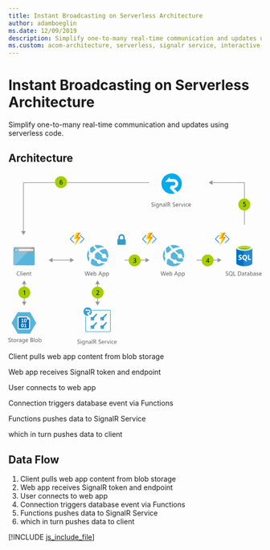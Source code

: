 ```yaml
---
title: Instant Broadcasting on Serverless Architecture
author: adamboeglin
ms.date: 12/09/2019
description: Simplify one-to-many real-time communication and updates using serverless code
ms.custom: acom-architecture, serverless, signalr service, interactive-diagram
---
```

# Instant Broadcasting on Serverless Architecture

Simplify one-to-many real-time communication and updates using serverless code.


## Architecture

<svg class="architecture-diagram" aria-labelledby="instant-broadcasting-on-serverless-architecture" height="403.234" viewbox="0 0 593.754 403.234" width="593.754" xmlns="http://www.w3.org/2000/svg" xmlns:xlink="http://www.w3.org/1999/xlink"><title id="instant-broadcasting-on-serverless-architecture">Instant Broadcasting on Serverless Architecture</title><desc>Simplify one-to-many real-time communication and updates using serverless code</desc><mask height="19.514" id="mask" maskunits="userSpaceOnUse" width="10.785" x="313.462" y="144.199"><g id="mask-2"><polygon fill="#fff" id="path-1" points="313.462 144.199 313.462 163.714 324.248 163.714 324.248 144.199 313.462 144.199"></polygon></g></mask><mask height="31.403" id="mask-2-2" maskunits="userSpaceOnUse" width="16.181" x="322.837" y="138.531"><g id="mask-4"><polygon fill="#fff" id="path-3" points="339.018 138.531 322.837 138.531 322.837 169.934 339.018 169.934 339.018 138.531"></polygon></g></mask><mask height="31.404" id="mask-3" maskunits="userSpaceOnUse" width="14.69" x="324.327" y="138.531"><g id="mask-6"><polygon fill="#fff" id="path-5" points="324.327 169.934 339.018 169.934 339.018 138.531 324.327 138.531 324.327 169.934"></polygon></g></mask><mask height="19.514" id="mask-4-2" maskunits="userSpaceOnUse" width="10.785" x="144.023" y="144.199"><g data-name="mask-2" id="mask-2-3"><polygon data-name="path-1" fill="#fff" id="path-1-2" points="144.024 144.199 144.024 163.714 154.809 163.714 154.809 144.199 144.024 144.199"></polygon></g></mask><mask height="31.403" id="mask-5" maskunits="userSpaceOnUse" width="16.181" x="153.398" y="138.531"><g data-name="mask-4" id="mask-4-3"><polygon data-name="path-3" fill="#fff" id="path-3-2" points="169.579 138.531 153.398 138.531 153.398 169.934 169.579 169.934 169.579 138.531"></polygon></g></mask><mask height="31.404" id="mask-6-2" maskunits="userSpaceOnUse" width="14.69" x="154.889" y="138.531"><g data-name="mask-6" id="mask-6-3"><polygon data-name="path-5" fill="#fff" id="path-5-2" points="154.889 169.934 169.579 169.934 169.579 138.531 154.889 138.531 154.889 169.934"></polygon></g></mask><mask height="19.514" id="mask-7" maskunits="userSpaceOnUse" width="10.785" x="484.462" y="144.199"><g data-name="mask-2" id="mask-2-4"><polygon data-name="path-1" fill="#fff" id="path-1-3" points="484.462 144.199 484.462 163.714 495.248 163.714 495.248 144.199 484.462 144.199"></polygon></g></mask><mask height="31.403" id="mask-8" maskunits="userSpaceOnUse" width="16.181" x="493.837" y="138.531"><g data-name="mask-4" id="mask-4-4"><polygon data-name="path-3" fill="#fff" id="path-3-3" points="510.018 138.531 493.837 138.531 493.837 169.934 510.018 169.934 510.018 138.531"></polygon></g></mask><mask height="31.404" id="mask-9" maskunits="userSpaceOnUse" width="14.69" x="495.327" y="138.531"><g data-name="mask-6" id="mask-6-4"><polygon data-name="path-5" fill="#fff" id="path-5-3" points="495.327 169.934 510.018 169.934 510.018 138.531 495.327 138.531 495.327 169.934"></polygon></g></mask><g><g><g><path d="M11.487,213.57a2.007,2.007,0,0,0,2.007,2.007H59.48a2.007,2.007,0,0,0,2.007-2.007V182.241h-50Z" fill="#59b4d9"></path><path d="M59.48,172.943H13.494a2.006,2.006,0,0,0-2.007,2.007v10.627h50V174.95a2.007,2.007,0,0,0-2.007-2.007" fill="#a0a1a2"></path><path d="M13.5,172.943a2.007,2.007,0,0,0-2.007,2.007v38.62a2.008,2.008,0,0,0,2.007,2.007h2.188l39.418-42.634Z" fill="#fff" opacity="0.2" style="isolation: isolate"></path><rect fill="#fff" height="3.942" width="33.671" x="24.344" y="177.722"></rect><path d="M22.8,179.626a4.878,4.878,0,1,1-4.878-4.879,4.879,4.879,0,0,1,4.878,4.879" fill="#59b4d9"></path><polygon fill="#fff" points="17.403 180.175 19.616 182.511 18.415 182.511 15.456 179.693 18.404 176.875 19.602 176.875 17.403 179.197 22.796 179.197 22.796 180.175 17.403 180.175"></polygon></g></g><g><g><path d="M161.637,399.543v-1.354a2.633,2.633,0,0,0,.558.369,4.487,4.487,0,0,0,.684.277,5.424,5.424,0,0,0,.722.174,4.018,4.018,0,0,0,.67.062,2.622,2.622,0,0,0,1.582-.393,1.473,1.473,0,0,0,.349-1.822,1.962,1.962,0,0,0-.481-.537,4.788,4.788,0,0,0-.729-.465q-.42-.222-.906-.468-.513-.26-.957-.526a4.143,4.143,0,0,1-.771-.588,2.452,2.452,0,0,1-.517-.728,2.475,2.475,0,0,1,.106-2.119,2.518,2.518,0,0,1,.771-.817,3.5,3.5,0,0,1,1.091-.479,4.977,4.977,0,0,1,1.247-.157,4.785,4.785,0,0,1,2.113.349v1.292a3.832,3.832,0,0,0-2.229-.6,3.669,3.669,0,0,0-.752.079,2.107,2.107,0,0,0-.67.256,1.481,1.481,0,0,0-.479.458,1.216,1.216,0,0,0-.186.684,1.4,1.4,0,0,0,.141.649,1.6,1.6,0,0,0,.414.5,4.088,4.088,0,0,0,.666.438q.393.212.906.465t1,.547a4.531,4.531,0,0,1,.826.636,2.811,2.811,0,0,1,.564.772,2.176,2.176,0,0,1,.209.971,2.469,2.469,0,0,1-.284,1.227,2.33,2.33,0,0,1-.766.817,3.344,3.344,0,0,1-1.11.455,6.1,6.1,0,0,1-1.326.14,5.437,5.437,0,0,1-.574-.038q-.343-.037-.7-.109a5.65,5.65,0,0,1-.674-.178A2.118,2.118,0,0,1,161.637,399.543Z" fill="#5b5b5b"></path><path d="M169.957,391.162a.712.712,0,0,1-.514-.205.694.694,0,0,1-.211-.52.716.716,0,0,1,.725-.731.722.722,0,0,1,.522.208.729.729,0,0,1,0,1.036A.717.717,0,0,1,169.957,391.162Zm.547,8.777h-1.121v-7H170.5Z" fill="#5b5b5b"></path><path d="M178.748,399.379q0,3.855-3.691,3.855a4.953,4.953,0,0,1-2.27-.492v-1.121a4.659,4.659,0,0,0,2.256.656q2.584,0,2.584-2.748v-.766H177.6a2.833,2.833,0,0,1-4.509.407,3.728,3.728,0,0,1-.8-2.505,4.356,4.356,0,0,1,.857-2.837,2.866,2.866,0,0,1,2.348-1.053,2.284,2.284,0,0,1,2.1,1.135h.027v-.971h1.121Zm-1.121-2.6v-1.032a2,2,0,0,0-.564-1.429,1.856,1.856,0,0,0-1.4-.595,1.946,1.946,0,0,0-1.627.755,3.368,3.368,0,0,0-.588,2.116,2.9,2.9,0,0,0,.563,1.87,1.821,1.821,0,0,0,1.493.7,1.952,1.952,0,0,0,1.535-.67A2.5,2.5,0,0,0,177.627,396.774Z" fill="#5b5b5b"></path><path d="M186.828,399.939h-1.121v-3.992q0-2.229-1.627-2.229a1.765,1.765,0,0,0-1.392.632,2.342,2.342,0,0,0-.55,1.6v3.992h-1.121v-7h1.121V394.1h.027a2.525,2.525,0,0,1,2.3-1.326,2.139,2.139,0,0,1,1.756.742,3.3,3.3,0,0,1,.609,2.143Z" fill="#5b5b5b"></path><path d="M193.951,399.939H192.83v-1.094H192.8a2.349,2.349,0,0,1-2.154,1.258,2.3,2.3,0,0,1-1.637-.554,1.917,1.917,0,0,1-.592-1.47q0-1.962,2.311-2.283l2.1-.294q0-1.784-1.443-1.784a3.448,3.448,0,0,0-2.283.861v-1.148a4.34,4.34,0,0,1,2.379-.656q2.468,0,2.469,2.611ZM192.83,396.4l-1.689.232a2.741,2.741,0,0,0-1.176.386,1.116,1.116,0,0,0-.4.981,1.068,1.068,0,0,0,.366.837,1.412,1.412,0,0,0,.974.325,1.8,1.8,0,0,0,1.378-.584,2.088,2.088,0,0,0,.544-1.48Z" fill="#5b5b5b"></path><path d="M197.184,399.939h-1.121V389.576h1.121Z" fill="#5b5b5b"></path><path d="M206.631,399.939h-1.367l-1.641-2.748a5.939,5.939,0,0,0-.437-.653,2.449,2.449,0,0,0-.434-.441,1.507,1.507,0,0,0-.479-.25,1.973,1.973,0,0,0-.578-.079h-.943v4.17H199.6v-9.8h2.926a4.177,4.177,0,0,1,1.187.161,2.651,2.651,0,0,1,.943.489,2.274,2.274,0,0,1,.626.817,2.708,2.708,0,0,1,.225,1.145,2.757,2.757,0,0,1-.153.94,2.468,2.468,0,0,1-.437.762,2.661,2.661,0,0,1-.684.571,3.483,3.483,0,0,1-.9.366v.027a2.08,2.08,0,0,1,.428.25,2.338,2.338,0,0,1,.346.332,4.442,4.442,0,0,1,.324.434c.107.162.227.35.359.564Zm-5.879-8.764v3.555h1.559a2.372,2.372,0,0,0,.8-.13,1.843,1.843,0,0,0,.633-.373,1.676,1.676,0,0,0,.416-.595,1.986,1.986,0,0,0,.15-.79,1.539,1.539,0,0,0-.509-1.227,2.19,2.19,0,0,0-1.474-.441Z" fill="#5b5b5b"></path><path d="M211.355,399.543v-1.354a2.6,2.6,0,0,0,.557.369,4.528,4.528,0,0,0,.684.277,5.447,5.447,0,0,0,.721.174,4.027,4.027,0,0,0,.67.062,2.623,2.623,0,0,0,1.583-.393,1.476,1.476,0,0,0,.349-1.822,1.966,1.966,0,0,0-.482-.537,4.776,4.776,0,0,0-.728-.465q-.42-.222-.905-.468-.513-.26-.957-.526a4.127,4.127,0,0,1-.773-.588,2.449,2.449,0,0,1-.516-.728,2.489,2.489,0,0,1,.105-2.119,2.524,2.524,0,0,1,.773-.817,3.489,3.489,0,0,1,1.09-.479,4.991,4.991,0,0,1,1.248-.157,4.775,4.775,0,0,1,2.111.349v1.292a3.828,3.828,0,0,0-2.229-.6,3.684,3.684,0,0,0-.752.079,2.125,2.125,0,0,0-.67.256,1.491,1.491,0,0,0-.479.458,1.215,1.215,0,0,0-.184.684,1.4,1.4,0,0,0,.14.649,1.592,1.592,0,0,0,.413.5,4.1,4.1,0,0,0,.667.438q.393.212.905.465t1,.547a4.581,4.581,0,0,1,.828.636,2.848,2.848,0,0,1,.563.772,2.176,2.176,0,0,1,.208.971,2.459,2.459,0,0,1-.283,1.227,2.33,2.33,0,0,1-.766.817,3.341,3.341,0,0,1-1.111.455,6.091,6.091,0,0,1-1.326.14,5.469,5.469,0,0,1-.574-.038q-.341-.037-.7-.109a5.683,5.683,0,0,1-.673-.178A2.091,2.091,0,0,1,211.355,399.543Z" fill="#5b5b5b"></path><path d="M224.727,396.72h-4.943a2.623,2.623,0,0,0,.629,1.8,2.17,2.17,0,0,0,1.654.636,3.437,3.437,0,0,0,2.174-.779v1.053a4.059,4.059,0,0,1-2.439.67,2.961,2.961,0,0,1-2.332-.954,3.907,3.907,0,0,1-.848-2.683,3.825,3.825,0,0,1,.927-2.663,2.968,2.968,0,0,1,2.3-1.029,2.635,2.635,0,0,1,2.127.889,3.707,3.707,0,0,1,.752,2.468Zm-1.148-.95a2.283,2.283,0,0,0-.469-1.511,1.6,1.6,0,0,0-1.281-.54,1.811,1.811,0,0,0-1.348.567,2.577,2.577,0,0,0-.684,1.483Z" fill="#5b5b5b"></path><path d="M230.072,394.074a1.372,1.372,0,0,0-.848-.226,1.431,1.431,0,0,0-1.2.677,3.129,3.129,0,0,0-.481,1.846v3.568h-1.121v-7h1.121v1.442h.027a2.441,2.441,0,0,1,.73-1.152,1.668,1.668,0,0,1,1.1-.414,1.83,1.83,0,0,1,.67.1Z" fill="#5b5b5b"></path><path d="M237.352,392.939l-2.789,7h-1.1l-2.652-7h1.23l1.777,5.086a4.6,4.6,0,0,1,.246.978h.027a4.56,4.56,0,0,1,.219-.95l1.859-5.113Z" fill="#5b5b5b"></path><path d="M239.129,391.162a.708.708,0,0,1-.512-.205.692.692,0,0,1-.213-.52.72.72,0,0,1,.725-.731.724.724,0,0,1,.523.208.731.731,0,0,1,0,1.036A.72.72,0,0,1,239.129,391.162Zm.547,8.777h-1.121v-7h1.121Z" fill="#5b5b5b"></path><path d="M246.717,399.618a3.64,3.64,0,0,1-1.914.485,3.168,3.168,0,0,1-2.416-.974,3.529,3.529,0,0,1-.92-2.526,3.881,3.881,0,0,1,.992-2.779,3.464,3.464,0,0,1,2.645-1.049,3.678,3.678,0,0,1,1.627.342v1.148a2.849,2.849,0,0,0-1.668-.547,2.254,2.254,0,0,0-1.76.769,2.918,2.918,0,0,0-.687,2.02,2.779,2.779,0,0,0,.646,1.941,2.225,2.225,0,0,0,1.732.711,2.806,2.806,0,0,0,1.723-.608Z" fill="#5b5b5b"></path><path d="M254.039,396.72H249.1a2.623,2.623,0,0,0,.629,1.8,2.17,2.17,0,0,0,1.654.636,3.437,3.437,0,0,0,2.174-.779v1.053a4.059,4.059,0,0,1-2.439.67,2.961,2.961,0,0,1-2.332-.954,3.907,3.907,0,0,1-.848-2.683,3.825,3.825,0,0,1,.927-2.663,2.968,2.968,0,0,1,2.3-1.029,2.635,2.635,0,0,1,2.127.889,3.707,3.707,0,0,1,.752,2.468Zm-1.148-.95a2.283,2.283,0,0,0-.469-1.511,1.6,1.6,0,0,0-1.281-.54,1.811,1.811,0,0,0-1.348.567,2.577,2.577,0,0,0-.684,1.483Z" fill="#5b5b5b"></path></g><g><path d="M0,395.543v-1.354a2.6,2.6,0,0,0,.557.369,4.528,4.528,0,0,0,.684.277,5.447,5.447,0,0,0,.721.174,4.027,4.027,0,0,0,.67.062,2.623,2.623,0,0,0,1.583-.393,1.476,1.476,0,0,0,.349-1.822,1.966,1.966,0,0,0-.482-.537,4.776,4.776,0,0,0-.728-.465q-.42-.222-.905-.468-.513-.26-.957-.526a4.127,4.127,0,0,1-.773-.588,2.449,2.449,0,0,1-.516-.728,2.489,2.489,0,0,1,.105-2.119,2.524,2.524,0,0,1,.773-.817,3.489,3.489,0,0,1,1.09-.479,4.991,4.991,0,0,1,1.248-.157,4.775,4.775,0,0,1,2.111.349v1.292a3.828,3.828,0,0,0-2.229-.6,3.684,3.684,0,0,0-.752.079,2.125,2.125,0,0,0-.67.256,1.491,1.491,0,0,0-.479.458,1.215,1.215,0,0,0-.184.684,1.4,1.4,0,0,0,.14.649,1.592,1.592,0,0,0,.413.5,4.1,4.1,0,0,0,.667.438q.393.212.905.465t1,.547a4.581,4.581,0,0,1,.828.636,2.848,2.848,0,0,1,.563.772,2.176,2.176,0,0,1,.208.971,2.459,2.459,0,0,1-.283,1.227,2.33,2.33,0,0,1-.766.817,3.341,3.341,0,0,1-1.111.455,6.091,6.091,0,0,1-1.326.14,5.469,5.469,0,0,1-.574-.038q-.341-.037-.7-.109a5.683,5.683,0,0,1-.673-.178A2.091,2.091,0,0,1,0,395.543Z" fill="#5b5b5b"></path><path d="M10.541,395.871a2.163,2.163,0,0,1-1.047.219q-1.838,0-1.838-2.051V389.9h-1.2v-.957h1.2V387.23l1.121-.362v2.071h1.764v.957H8.777v3.944a1.639,1.639,0,0,0,.238,1,.955.955,0,0,0,.793.3,1.181,1.181,0,0,0,.732-.232Z" fill="#5b5b5b"></path><path d="M14.854,396.1a3.246,3.246,0,0,1-2.478-.981,3.631,3.631,0,0,1-.927-2.6,3.785,3.785,0,0,1,.965-2.755,3.464,3.464,0,0,1,2.6-.991,3.141,3.141,0,0,1,2.444.964,3.825,3.825,0,0,1,.878,2.673,3.762,3.762,0,0,1-.946,2.683A3.318,3.318,0,0,1,14.854,396.1Zm.082-6.385a2.134,2.134,0,0,0-1.709.735,3.02,3.02,0,0,0-.629,2.027,2.854,2.854,0,0,0,.637,1.962,2.159,2.159,0,0,0,1.7.718,2.051,2.051,0,0,0,1.672-.7,3.055,3.055,0,0,0,.584-2,3.108,3.108,0,0,0-.584-2.023A2.041,2.041,0,0,0,14.936,389.719Z" fill="#5b5b5b"></path><path d="M23.781,390.074a1.37,1.37,0,0,0-.848-.226,1.43,1.43,0,0,0-1.2.677,3.129,3.129,0,0,0-.482,1.846v3.568H20.131v-7h1.121v1.442h.027a2.451,2.451,0,0,1,.732-1.152,1.665,1.665,0,0,1,1.1-.414,1.823,1.823,0,0,1,.67.1Z" fill="#5b5b5b"></path><path d="M30.01,395.939H28.889v-1.094h-.027a2.349,2.349,0,0,1-2.154,1.258,2.3,2.3,0,0,1-1.637-.554,1.917,1.917,0,0,1-.592-1.47q0-1.962,2.311-2.283l2.1-.294q0-1.784-1.443-1.784a3.448,3.448,0,0,0-2.283.861v-1.148a4.34,4.34,0,0,1,2.379-.656q2.468,0,2.469,2.611ZM28.889,392.4l-1.689.232a2.741,2.741,0,0,0-1.176.386,1.116,1.116,0,0,0-.4.981,1.068,1.068,0,0,0,.366.837,1.412,1.412,0,0,0,.974.325,1.8,1.8,0,0,0,1.378-.584,2.088,2.088,0,0,0,.544-1.48Z" fill="#5b5b5b"></path><path d="M38.1,395.379q0,3.855-3.691,3.855a4.959,4.959,0,0,1-2.27-.492v-1.121a4.665,4.665,0,0,0,2.256.656q2.584,0,2.584-2.748v-.766h-.027a2.832,2.832,0,0,1-4.508.407,3.728,3.728,0,0,1-.8-2.505,4.356,4.356,0,0,1,.858-2.837,2.866,2.866,0,0,1,2.349-1.053,2.28,2.28,0,0,1,2.1,1.135h.027v-.971H38.1Zm-1.121-2.6v-1.032a2,2,0,0,0-.563-1.429,1.858,1.858,0,0,0-1.405-.595,1.948,1.948,0,0,0-1.627.755,3.374,3.374,0,0,0-.588,2.116,2.9,2.9,0,0,0,.564,1.87,1.822,1.822,0,0,0,1.494.7,1.95,1.95,0,0,0,1.534-.67A2.5,2.5,0,0,0,36.975,392.774Z" fill="#5b5b5b"></path><path d="M45.992,392.72H41.049a2.623,2.623,0,0,0,.629,1.8,2.17,2.17,0,0,0,1.654.636,3.437,3.437,0,0,0,2.174-.779v1.053a4.059,4.059,0,0,1-2.439.67,2.961,2.961,0,0,1-2.332-.954,3.907,3.907,0,0,1-.848-2.683,3.825,3.825,0,0,1,.927-2.663,2.968,2.968,0,0,1,2.3-1.029,2.635,2.635,0,0,1,2.127.889,3.707,3.707,0,0,1,.752,2.468Zm-1.148-.95a2.283,2.283,0,0,0-.469-1.511,1.6,1.6,0,0,0-1.281-.54,1.811,1.811,0,0,0-1.348.567,2.577,2.577,0,0,0-.684,1.483Z" fill="#5b5b5b"></path><path d="M51.672,395.939v-9.8h2.789a3.053,3.053,0,0,1,2.018.622,2.011,2.011,0,0,1,.744,1.62,2.384,2.384,0,0,1-.451,1.449,2.431,2.431,0,0,1-1.244.875v.027a2.5,2.5,0,0,1,1.586.749,2.3,2.3,0,0,1,.6,1.644,2.563,2.563,0,0,1-.9,2.037,3.361,3.361,0,0,1-2.277.779Zm1.148-8.764v3.165H54a2.235,2.235,0,0,0,1.484-.455,1.585,1.585,0,0,0,.539-1.282q0-1.429-1.879-1.429Zm0,4.2V394.9h1.559a2.338,2.338,0,0,0,1.569-.479,1.64,1.64,0,0,0,.558-1.312q0-1.737-2.365-1.736Z" fill="#5b5b5b"></path><path d="M60.668,395.939H59.547V385.576h1.121Z" fill="#5b5b5b"></path><path d="M65.863,396.1a3.246,3.246,0,0,1-2.478-.981,3.631,3.631,0,0,1-.927-2.6,3.785,3.785,0,0,1,.965-2.755,3.464,3.464,0,0,1,2.6-.991,3.141,3.141,0,0,1,2.444.964,3.825,3.825,0,0,1,.878,2.673A3.762,3.762,0,0,1,68.4,395.1,3.318,3.318,0,0,1,65.863,396.1Zm.082-6.385a2.134,2.134,0,0,0-1.709.735,3.02,3.02,0,0,0-.629,2.027,2.854,2.854,0,0,0,.637,1.962,2.159,2.159,0,0,0,1.7.718,2.051,2.051,0,0,0,1.672-.7,3.055,3.055,0,0,0,.584-2,3.108,3.108,0,0,0-.584-2.023A2.041,2.041,0,0,0,65.945,389.719Z" fill="#5b5b5b"></path><path d="M72.289,394.928h-.027v1.012H71.141V385.576h1.121v4.594h.027a2.652,2.652,0,0,1,2.42-1.395,2.566,2.566,0,0,1,2.109.94,3.883,3.883,0,0,1,.762,2.519,4.34,4.34,0,0,1-.854,2.813,2.847,2.847,0,0,1-2.338,1.056A2.3,2.3,0,0,1,72.289,394.928Zm-.027-2.823v.978a2.082,2.082,0,0,0,.564,1.473,2.012,2.012,0,0,0,3.028-.174,3.577,3.577,0,0,0,.577-2.167,2.825,2.825,0,0,0-.539-1.832,1.788,1.788,0,0,0-1.463-.663,1.985,1.985,0,0,0-1.572.68A2.5,2.5,0,0,0,72.262,392.1Z" fill="#5b5b5b"></path></g><g><path d="M26.725,239.529a5.749,5.749,0,0,1-2.707.574,4.364,4.364,0,0,1-3.35-1.347,4.968,4.968,0,0,1-1.258-3.534,5.208,5.208,0,0,1,1.414-3.8,4.8,4.8,0,0,1,3.59-1.449,5.753,5.753,0,0,1,2.311.4V231.6a4.685,4.685,0,0,0-2.324-.588,3.567,3.567,0,0,0-2.738,1.128,4.25,4.25,0,0,0-1.049,3.015,4.041,4.041,0,0,0,.98,2.854,3.339,3.339,0,0,0,2.574,1.063,4.83,4.83,0,0,0,2.557-.656Z" fill="#5b5b5b"></path><path d="M29.691,239.939H28.57V229.576h1.121Z" fill="#5b5b5b"></path><path d="M32.535,231.162a.712.712,0,0,1-.514-.205.694.694,0,0,1-.211-.52.716.716,0,0,1,.725-.731.722.722,0,0,1,.522.208.729.729,0,0,1,0,1.036A.717.717,0,0,1,32.535,231.162Zm.547,8.777H31.961v-7h1.121Z" fill="#5b5b5b"></path><path d="M40.977,236.72H36.035a2.614,2.614,0,0,0,.629,1.8,2.167,2.167,0,0,0,1.654.636,3.441,3.441,0,0,0,2.174-.779v1.053a4.065,4.065,0,0,1-2.441.67,2.957,2.957,0,0,1-2.33-.954,3.9,3.9,0,0,1-.848-2.683A3.829,3.829,0,0,1,35.8,233.8a2.97,2.97,0,0,1,2.3-1.029,2.63,2.63,0,0,1,2.125.889,3.7,3.7,0,0,1,.752,2.468Zm-1.148-.95a2.277,2.277,0,0,0-.468-1.511,1.6,1.6,0,0,0-1.282-.54,1.809,1.809,0,0,0-1.346.567,2.571,2.571,0,0,0-.684,1.483Z" fill="#5b5b5b"></path><path d="M48.482,239.939H47.361v-3.992q0-2.229-1.627-2.229a1.765,1.765,0,0,0-1.391.632,2.342,2.342,0,0,0-.551,1.6v3.992H42.672v-7h1.121V234.1h.027a2.528,2.528,0,0,1,2.3-1.326,2.144,2.144,0,0,1,1.758.742,3.306,3.306,0,0,1,.607,2.143Z" fill="#5b5b5b"></path><path d="M53.842,239.871a2.155,2.155,0,0,1-1.045.219q-1.84,0-1.84-2.051V233.9h-1.2v-.957h1.2V231.23l1.121-.362v2.071h1.764v.957H52.078v3.944a1.631,1.631,0,0,0,.24,1,.954.954,0,0,0,.793.3,1.177,1.177,0,0,0,.73-.232Z" fill="#5b5b5b"></path></g><g><path d="M191.582,230.137l-2.769,9.8h-1.347l-2.017-7.164a4.429,4.429,0,0,1-.157-1h-.027a5.084,5.084,0,0,1-.178.984l-2.03,7.178h-1.333l-2.871-9.8h1.265l2.085,7.52a5.03,5.03,0,0,1,.164.984h.034a5.709,5.709,0,0,1,.212-.984l2.167-7.52h1.1l2.078,7.574a5.677,5.677,0,0,1,.164.916h.027a5.465,5.465,0,0,1,.185-.943l2-7.547Z" fill="#5b5b5b"></path><path d="M198.179,236.72h-4.942a2.614,2.614,0,0,0,.629,1.8,2.167,2.167,0,0,0,1.654.636,3.441,3.441,0,0,0,2.174-.779v1.053a4.062,4.062,0,0,1-2.44.67,2.957,2.957,0,0,1-2.331-.954,3.9,3.9,0,0,1-.848-2.683A3.829,3.829,0,0,1,193,233.8a2.971,2.971,0,0,1,2.3-1.029,2.632,2.632,0,0,1,2.126.889,3.707,3.707,0,0,1,.752,2.468Zm-1.148-.95a2.288,2.288,0,0,0-.468-1.511,1.6,1.6,0,0,0-1.282-.54,1.811,1.811,0,0,0-1.347.567,2.571,2.571,0,0,0-.684,1.483Z" fill="#5b5b5b"></path><path d="M201.022,238.928H201v1.012h-1.121V229.576H201v4.594h.027a2.652,2.652,0,0,1,2.42-1.395,2.565,2.565,0,0,1,2.108.94,3.877,3.877,0,0,1,.763,2.519,4.34,4.34,0,0,1-.854,2.813,2.847,2.847,0,0,1-2.338,1.056A2.3,2.3,0,0,1,201.022,238.928ZM201,236.1v.978a2.085,2.085,0,0,0,.563,1.473,2.013,2.013,0,0,0,3.029-.174,3.577,3.577,0,0,0,.577-2.167,2.826,2.826,0,0,0-.54-1.832,1.788,1.788,0,0,0-1.463-.663,1.985,1.985,0,0,0-1.572.68A2.5,2.5,0,0,0,201,236.1Z" fill="#5b5b5b"></path><path d="M219.678,239.939h-1.271l-1.039-2.748h-4.156l-.978,2.748h-1.278l3.76-9.8H215.9Zm-2.687-3.78-1.538-4.177a3.9,3.9,0,0,1-.15-.656h-.027a3.669,3.669,0,0,1-.157.656l-1.524,4.177Z" fill="#5b5b5b"></path><path d="M222.118,238.928h-.027v4.231H220.97v-10.22h1.121v1.23h.027a2.652,2.652,0,0,1,2.42-1.395,2.564,2.564,0,0,1,2.112.94,3.893,3.893,0,0,1,.759,2.519,4.34,4.34,0,0,1-.854,2.813,2.847,2.847,0,0,1-2.338,1.056A2.342,2.342,0,0,1,222.118,238.928Zm-.027-2.823v.978a2.085,2.085,0,0,0,.563,1.473,2.013,2.013,0,0,0,3.029-.174,3.577,3.577,0,0,0,.577-2.167,2.826,2.826,0,0,0-.54-1.832,1.788,1.788,0,0,0-1.463-.663,1.985,1.985,0,0,0-1.572.68A2.5,2.5,0,0,0,222.091,236.1Z" fill="#5b5b5b"></path><path d="M230.349,238.928h-.027v4.231H229.2v-10.22h1.121v1.23h.027a2.652,2.652,0,0,1,2.42-1.395,2.564,2.564,0,0,1,2.112.94,3.893,3.893,0,0,1,.759,2.519,4.34,4.34,0,0,1-.854,2.813,2.847,2.847,0,0,1-2.338,1.056A2.342,2.342,0,0,1,230.349,238.928Zm-.027-2.823v.978a2.085,2.085,0,0,0,.563,1.473,2.013,2.013,0,0,0,3.029-.174,3.577,3.577,0,0,0,.577-2.167,2.826,2.826,0,0,0-.54-1.832,1.788,1.788,0,0,0-1.463-.663,1.985,1.985,0,0,0-1.572.68A2.5,2.5,0,0,0,230.321,236.1Z" fill="#5b5b5b"></path></g><g><path d="M335.41,77.551V76.2a2.6,2.6,0,0,0,.557.369,4.528,4.528,0,0,0,.684.277,5.447,5.447,0,0,0,.721.174,4.027,4.027,0,0,0,.67.062,2.623,2.623,0,0,0,1.583-.393,1.476,1.476,0,0,0,.349-1.822,1.966,1.966,0,0,0-.482-.537,4.776,4.776,0,0,0-.728-.465q-.42-.222-.905-.468-.513-.26-.957-.526a4.127,4.127,0,0,1-.773-.588,2.449,2.449,0,0,1-.516-.728,2.489,2.489,0,0,1,.105-2.119,2.524,2.524,0,0,1,.773-.817,3.489,3.489,0,0,1,1.09-.479,4.991,4.991,0,0,1,1.248-.157,4.775,4.775,0,0,1,2.111.349v1.292a3.828,3.828,0,0,0-2.229-.6,3.684,3.684,0,0,0-.752.079,2.125,2.125,0,0,0-.67.256,1.491,1.491,0,0,0-.479.458,1.215,1.215,0,0,0-.184.684,1.4,1.4,0,0,0,.14.649,1.592,1.592,0,0,0,.413.5,4.1,4.1,0,0,0,.667.438q.393.212.905.465t1,.547a4.581,4.581,0,0,1,.828.636,2.848,2.848,0,0,1,.563.772,2.176,2.176,0,0,1,.208.971,2.459,2.459,0,0,1-.283,1.227,2.33,2.33,0,0,1-.766.817,3.341,3.341,0,0,1-1.111.455,6.091,6.091,0,0,1-1.326.14,5.469,5.469,0,0,1-.574-.038q-.341-.037-.7-.109a5.683,5.683,0,0,1-.673-.178A2.091,2.091,0,0,1,335.41,77.551Z" fill="#5b5b5b"></path><path d="M343.729,69.17a.708.708,0,0,1-.512-.205.692.692,0,0,1-.213-.52.72.72,0,0,1,.725-.731.724.724,0,0,1,.523.208.731.731,0,0,1,0,1.036A.72.72,0,0,1,343.729,69.17Zm.547,8.777h-1.121v-7h1.121Z" fill="#5b5b5b"></path><path d="M352.52,77.387q0,3.855-3.691,3.855a4.959,4.959,0,0,1-2.27-.492V79.629a4.665,4.665,0,0,0,2.256.656q2.584,0,2.584-2.748v-.766h-.027a2.832,2.832,0,0,1-4.508.407,3.728,3.728,0,0,1-.8-2.505,4.356,4.356,0,0,1,.858-2.837,2.866,2.866,0,0,1,2.349-1.053,2.28,2.28,0,0,1,2.1,1.135h.027v-.971h1.121Zm-1.121-2.6V73.75a2,2,0,0,0-.563-1.429,1.858,1.858,0,0,0-1.405-.595,1.948,1.948,0,0,0-1.627.755,3.374,3.374,0,0,0-.588,2.116,2.9,2.9,0,0,0,.564,1.87,1.822,1.822,0,0,0,1.494.7,1.95,1.95,0,0,0,1.534-.67A2.5,2.5,0,0,0,351.4,74.783Z" fill="#5b5b5b"></path><path d="M360.6,77.948h-1.121V73.955q0-2.229-1.627-2.229a1.765,1.765,0,0,0-1.391.632,2.342,2.342,0,0,0-.551,1.6v3.992h-1.121v-7h1.121V72.11h.027a2.528,2.528,0,0,1,2.3-1.326,2.144,2.144,0,0,1,1.758.742,3.306,3.306,0,0,1,.607,2.143Z" fill="#5b5b5b"></path><path d="M367.723,77.948H366.6V76.854h-.027a2.346,2.346,0,0,1-2.152,1.258,2.3,2.3,0,0,1-1.638-.554,1.917,1.917,0,0,1-.591-1.47q0-1.962,2.311-2.283l2.1-.294q0-1.784-1.441-1.784a3.444,3.444,0,0,0-2.283.861V71.44a4.335,4.335,0,0,1,2.379-.656q2.467,0,2.467,2.611ZM366.6,74.407l-1.687.232a2.736,2.736,0,0,0-1.176.386,1.113,1.113,0,0,0-.4.981,1.067,1.067,0,0,0,.365.837,1.415,1.415,0,0,0,.975.325,1.8,1.8,0,0,0,1.377-.584,2.088,2.088,0,0,0,.543-1.48Z" fill="#5b5b5b"></path><path d="M370.957,77.948h-1.121V67.584h1.121Z" fill="#5b5b5b"></path><path d="M380.4,77.948h-1.367L377.4,75.2a6.081,6.081,0,0,0-.437-.653,2.518,2.518,0,0,0-.435-.441,1.507,1.507,0,0,0-.479-.25,1.971,1.971,0,0,0-.577-.079h-.943v4.17h-1.148v-9.8H376.3a4.175,4.175,0,0,1,1.186.161,2.651,2.651,0,0,1,.943.489,2.272,2.272,0,0,1,.625.817,2.708,2.708,0,0,1,.227,1.145,2.757,2.757,0,0,1-.154.94,2.448,2.448,0,0,1-.437.762,2.661,2.661,0,0,1-.684.571,3.49,3.49,0,0,1-.9.366v.027a2.072,2.072,0,0,1,.427.25,2.381,2.381,0,0,1,.345.332,4.444,4.444,0,0,1,.325.434c.106.162.227.35.358.564Zm-5.879-8.764v3.555h1.559a2.366,2.366,0,0,0,.8-.13,1.848,1.848,0,0,0,.632-.373,1.693,1.693,0,0,0,.418-.595,2,2,0,0,0,.15-.79,1.536,1.536,0,0,0-.51-1.227,2.187,2.187,0,0,0-1.473-.441Z" fill="#5b5b5b"></path><path d="M385.127,77.551V76.2a2.633,2.633,0,0,0,.558.369,4.487,4.487,0,0,0,.684.277,5.424,5.424,0,0,0,.722.174,4.018,4.018,0,0,0,.67.062,2.622,2.622,0,0,0,1.582-.393,1.473,1.473,0,0,0,.349-1.822,1.962,1.962,0,0,0-.481-.537,4.788,4.788,0,0,0-.729-.465q-.42-.222-.906-.468-.513-.26-.957-.526a4.143,4.143,0,0,1-.771-.588,2.452,2.452,0,0,1-.517-.728,2.475,2.475,0,0,1,.106-2.119,2.518,2.518,0,0,1,.771-.817,3.5,3.5,0,0,1,1.091-.479,4.977,4.977,0,0,1,1.247-.157,4.785,4.785,0,0,1,2.113.349v1.292a3.832,3.832,0,0,0-2.229-.6,3.669,3.669,0,0,0-.752.079,2.107,2.107,0,0,0-.67.256,1.481,1.481,0,0,0-.479.458,1.216,1.216,0,0,0-.186.684,1.4,1.4,0,0,0,.141.649,1.6,1.6,0,0,0,.414.5,4.088,4.088,0,0,0,.666.438q.393.212.906.465t1,.547a4.531,4.531,0,0,1,.826.636,2.811,2.811,0,0,1,.564.772,2.176,2.176,0,0,1,.209.971,2.469,2.469,0,0,1-.284,1.227,2.33,2.33,0,0,1-.766.817,3.344,3.344,0,0,1-1.11.455,6.1,6.1,0,0,1-1.326.14,5.437,5.437,0,0,1-.574-.038q-.343-.037-.7-.109a5.65,5.65,0,0,1-.674-.178A2.118,2.118,0,0,1,385.127,77.551Z" fill="#5b5b5b"></path><path d="M398.5,74.728h-4.941a2.614,2.614,0,0,0,.629,1.8,2.167,2.167,0,0,0,1.654.636,3.441,3.441,0,0,0,2.174-.779v1.053a4.065,4.065,0,0,1-2.441.67,2.957,2.957,0,0,1-2.33-.954,3.9,3.9,0,0,1-.848-2.683,3.829,3.829,0,0,1,.926-2.663,2.97,2.97,0,0,1,2.3-1.029,2.63,2.63,0,0,1,2.125.889,3.7,3.7,0,0,1,.752,2.468Zm-1.148-.95a2.277,2.277,0,0,0-.468-1.511,1.6,1.6,0,0,0-1.282-.54,1.809,1.809,0,0,0-1.346.567,2.571,2.571,0,0,0-.684,1.483Z" fill="#5b5b5b"></path><path d="M403.844,72.082a1.37,1.37,0,0,0-.848-.226,1.43,1.43,0,0,0-1.2.677,3.129,3.129,0,0,0-.482,1.846v3.568h-1.121v-7h1.121V72.39h.027a2.451,2.451,0,0,1,.732-1.152,1.665,1.665,0,0,1,1.1-.414,1.823,1.823,0,0,1,.67.1Z" fill="#5b5b5b"></path><path d="M411.125,70.948l-2.789,7h-1.1l-2.652-7h1.23l1.777,5.086a4.488,4.488,0,0,1,.246.978h.027a4.687,4.687,0,0,1,.219-.95l1.859-5.113Z" fill="#5b5b5b"></path><path d="M412.9,69.17a.712.712,0,0,1-.514-.205.694.694,0,0,1-.211-.52.716.716,0,0,1,.725-.731.722.722,0,0,1,.522.208.729.729,0,0,1,0,1.036A.717.717,0,0,1,412.9,69.17Zm.547,8.777h-1.121v-7h1.121Z" fill="#5b5b5b"></path><path d="M420.49,77.626a3.642,3.642,0,0,1-1.914.485,3.169,3.169,0,0,1-2.417-.974,3.528,3.528,0,0,1-.919-2.526,3.884,3.884,0,0,1,.99-2.779,3.469,3.469,0,0,1,2.646-1.049,3.681,3.681,0,0,1,1.627.342v1.148a2.851,2.851,0,0,0-1.668-.547,2.255,2.255,0,0,0-1.761.769,2.918,2.918,0,0,0-.687,2.02,2.779,2.779,0,0,0,.646,1.941,2.227,2.227,0,0,0,1.733.711,2.81,2.81,0,0,0,1.723-.608Z" fill="#5b5b5b"></path><path d="M427.811,74.728h-4.941a2.614,2.614,0,0,0,.629,1.8,2.167,2.167,0,0,0,1.654.636,3.441,3.441,0,0,0,2.174-.779v1.053a4.065,4.065,0,0,1-2.441.67,2.957,2.957,0,0,1-2.33-.954,3.9,3.9,0,0,1-.848-2.683,3.829,3.829,0,0,1,.926-2.663,2.97,2.97,0,0,1,2.3-1.029,2.63,2.63,0,0,1,2.125.889,3.7,3.7,0,0,1,.752,2.468Zm-1.148-.95a2.277,2.277,0,0,0-.468-1.511,1.6,1.6,0,0,0-1.282-.54,1.809,1.809,0,0,0-1.346.567,2.571,2.571,0,0,0-.684,1.483Z" fill="#5b5b5b"></path></g><g><rect fill="#969696" height="44.201" width="1.5" x="208.27" y="258.403"></rect><polygon fill="#969696" points="214.256 301.072 209.02 310.139 203.785 301.072 214.256 301.072"></polygon><polygon fill="#969696" points="214.256 259.934 209.02 250.868 203.785 259.934 214.256 259.934"></polygon></g><g><rect fill="#969696" height="1.5" width="44.201" x="101.919" y="202.753"></rect><polygon fill="#969696" points="103.452 208.739 94.385 203.503 103.452 198.267 103.452 208.739"></polygon><polygon fill="#969696" points="144.588 208.739 153.656 203.503 144.588 198.267 144.588 208.739"></polygon></g><g><rect fill="#969696" height="1.5" width="50.932" x="272.188" y="202.753"></rect><polygon fill="#969696" points="321.588 208.739 330.656 203.503 321.588 198.267 321.588 208.739"></polygon></g><g><rect fill="#969696" height="1.5" width="50.932" x="441.188" y="202.753"></rect><polygon fill="#969696" points="490.588 208.739 499.656 203.503 490.588 198.267 490.588 208.739"></polygon></g><g><rect fill="#969696" height="44.201" width="1.5" x="36.27" y="258.403"></rect><polygon fill="#969696" points="42.256 301.072 37.02 310.139 31.785 301.072 42.256 301.072"></polygon><polygon fill="#969696" points="42.256 259.934 37.02 250.868 31.785 259.934 42.256 259.934"></polygon></g><g><g><path d="M237.649,320.305H196.731c.185.462.277.925.416,1.387H237.7a.927.927,0,0,1,.925.925v47.206a.927.927,0,0,1-.925.925h-55.02a.927.927,0,0,1-.925-.925V335.332c-.462-.185-.925-.37-1.387-.6v35.093a2.318,2.318,0,0,0,2.312,2.312h54.974a2.318,2.318,0,0,0,2.312-2.312V322.617A2.289,2.289,0,0,0,237.649,320.305Z" fill="#389bd5"></path><path d="M198.071,356.877H193.91a1.125,1.125,0,0,0-1.11,1.11v5.872a1.125,1.125,0,0,0,1.11,1.11h5.872a1.125,1.125,0,0,0,1.11-1.11v-5.04h.971l1.2-1.295-.092-1.711.416-.416,1.48.046.832-.786.046-1.48,1.017-1.11,1.248-.046V349.2H205.7Zm-3.052,6.843a.971.971,0,1,1,.971-.971A.948.948,0,0,1,195.02,363.72Z" fill="#389bd5"></path><path d="M221,356.877h-4.161a1.125,1.125,0,0,0-1.11,1.11v5.872a1.125,1.125,0,0,0,1.11,1.11h5.872a1.125,1.125,0,0,0,1.11-1.11v-5.04h.971l1.2-1.295-.092-1.711.416-.416,1.48.046.832-.786.046-1.48,1.017-1.11,1.248-.046V349.2h-2.312Zm-3.052,6.843a.971.971,0,1,1,.971-.971A.948.948,0,0,1,217.953,363.72Z" fill="#389bd5"></path><path d="M198.071,337.181H193.91a1.125,1.125,0,0,0-1.11,1.11v5.872a1.125,1.125,0,0,0,1.11,1.11h5.872a1.125,1.125,0,0,0,1.11-1.11v-5.04h.971l1.2-1.295-.092-1.711.416-.416,1.48.046.832-.786.046-1.48,1.017-1.11,1.248-.046v-2.82H205.7Zm-3.052,6.843a.971.971,0,1,1,.971-.971A.948.948,0,0,1,195.02,344.024Z" fill="#389bd5"></path><path d="M221,337.181h-4.161a1.125,1.125,0,0,0-1.11,1.11v5.872a1.125,1.125,0,0,0,1.11,1.11h5.872a1.125,1.125,0,0,0,1.11-1.11v-5.04h.971l1.2-1.295-.092-1.711.416-.416,1.48.046.832-.786.046-1.48,1.017-1.11,1.248-.046v-2.82h-2.312Zm-3.052,6.843a.971.971,0,1,1,.971-.971A.948.948,0,0,1,217.953,344.024Z" fill="#389bd5"></path></g><path d="M185.125,326.131h2.682a1.727,1.727,0,0,0,1.9-1.9,1.9,1.9,0,0,0-1.9-1.9h-8.322l4.439-4.624v2.034h3.93a4.485,4.485,0,1,1,0,8.97l3.7,3.606a9.851,9.851,0,0,0,4.115-8,9.966,9.966,0,0,0-9.941-9.848,9.848,9.848,0,0,0,0,19.7,9.957,9.957,0,0,0,3.144-.509l-4.808-4.993Z" fill="#389bd5"></path></g><g><polygon fill="#969696" points="554.419 120.531 552.919 120.531 552.919 22.281 477.204 22.281 477.204 20.781 554.419 20.781 554.419 120.531"></polygon><polygon fill="#969696" points="478.737 26.767 469.669 21.531 478.737 16.295 478.737 26.767"></polygon></g><g><polygon fill="#969696" points="35.938 136.996 34.438 136.996 34.438 20.781 329.669 20.781 329.669 22.281 35.938 22.281 35.938 136.996"></polygon><polygon fill="#969696" points="29.953 135.464 35.189 144.531 40.424 135.464 29.953 135.464"></polygon></g><g><path d="M50.729,325.841H21.809l-14.46,25.1,14.46,25.1h28.92l14.46-25.1Zm.116,36.323a3.9,3.9,0,0,1-3.933,3.933H25.626a3.9,3.9,0,0,1-3.933-3.933V339.723a3.9,3.9,0,0,1,3.933-3.933H44.714l6.015,6.015v20.36h.116Z" fill="#59b4d9"></path><path d="M34.071,354.992a5.01,5.01,0,0,0-.116-.578c-.116-.116-.116-.231-.231-.347s-.231-.116-.347-.231c-.116,0-.231-.116-.463-.116a1.644,1.644,0,0,0-.694.231.984.984,0,0,0-.347.578c-.116.231-.116.578-.231.925,0,.347-.116.81-.116,1.272a5.654,5.654,0,0,0,.116,1.5,2.179,2.179,0,0,0,.231.925,1.6,1.6,0,0,0,.347.463.867.867,0,0,0,.578.116.7.7,0,0,0,.463-.116c.116,0,.231-.116.347-.231a.6.6,0,0,0,.231-.463.867.867,0,0,0,.116-.578c0-.231.116-.463.116-.694v-2.661Z" fill="#0072c6"></path><path d="M40.9,343.309a5.01,5.01,0,0,0-.116-.578c-.116-.116-.116-.231-.231-.347s-.231-.116-.347-.231c-.116,0-.231-.116-.463-.116a1.644,1.644,0,0,0-.694.231.984.984,0,0,0-.347.578c-.116.231-.116.578-.231.925,0,.347-.116.81-.116,1.272a5.654,5.654,0,0,0,.116,1.5,2.179,2.179,0,0,0,.231.925,1.6,1.6,0,0,0,.347.463.867.867,0,0,0,.578.116.7.7,0,0,0,.463-.116c.116,0,.231-.116.347-.231a.6.6,0,0,0,.231-.463.867.867,0,0,0,.116-.578c0-.231.116-.463.116-.694v-2.661Z" fill="#0072c6"></path><path d="M43.788,337.987H25.626a1.779,1.779,0,0,0-1.735,1.735v22.442a1.779,1.779,0,0,0,1.735,1.735H46.911a1.779,1.779,0,0,0,1.735-1.735v-19.2H43.788v-4.974ZM30.369,342.5v-.231a.113.113,0,0,1,.116-.116l.116-.116,1.851-1.157H33.84a.113.113,0,0,1,.116.116v7.172h1.5l.116.116v1.157a.113.113,0,0,1-.116.116H30.485l-.116-.116v-1.157a.113.113,0,0,1,.116-.116H32.22v-5.553l-1.388.81a.4.4,0,0,0-.231.116h-.116a.4.4,0,0,1-.116-.231v-.81Zm5.321,16.079a2.539,2.539,0,0,1-.578,1.388,3.521,3.521,0,0,1-.925.925,2.894,2.894,0,0,1-1.5.347,3.2,3.2,0,0,1-1.5-.347,3.118,3.118,0,0,1-.925-.81,3.9,3.9,0,0,1-.463-1.388,14.864,14.864,0,0,1,0-3.7,3.861,3.861,0,0,1,.578-1.388,3.521,3.521,0,0,1,.925-.925,2.894,2.894,0,0,1,1.5-.347,3.2,3.2,0,0,1,1.5.347,3.118,3.118,0,0,1,.925.81,3.9,3.9,0,0,1,.463,1.388,9.35,9.35,0,0,1,.116,1.851A4.851,4.851,0,0,1,35.69,358.578Zm6.709,2.082v.231a.113.113,0,0,1-.116.116H37.31l-.116-.116v-1.157a.113.113,0,0,1,.116-.116h1.735v-5.553l-1.388.81a.4.4,0,0,0-.231.116H37.31a.4.4,0,0,1-.116-.231v-.81a.113.113,0,0,1,.116-.116l.116-.116,1.851-1.157h1.388a.113.113,0,0,1,.116.116v7.172h1.5l.116.116v.578C42.516,360.545,42.516,360.661,42.4,360.661Zm.116-13.766a2.539,2.539,0,0,1-.578,1.388,3.521,3.521,0,0,1-.925.925,2.894,2.894,0,0,1-1.5.347,3.2,3.2,0,0,1-1.5-.347,3.118,3.118,0,0,1-.925-.81,3.9,3.9,0,0,1-.463-1.388,14.864,14.864,0,0,1,0-3.7,3.861,3.861,0,0,1,.578-1.388,3.521,3.521,0,0,1,.925-.925,2.894,2.894,0,0,1,1.5-.347,3.2,3.2,0,0,1,1.5.347,3.118,3.118,0,0,1,.925.81,3.9,3.9,0,0,1,.463,1.388,9.35,9.35,0,0,1,.116,1.851A4.851,4.851,0,0,1,42.516,346.895Z" fill="#0072c6"></path></g><path d="M224.462,212.782a24.995,24.995,0,1,1,4.656-35.03,24.9,24.9,0,0,1-4.656,35.03" fill="#59b4d9"></path><path d="M219.869,197.321a5.385,5.385,0,0,0,7.541,1c.123-.094.218-.208.33-.309,2.409,1.7,4.082,2.817,5.025,3.459a21.566,21.566,0,0,0,.67-2.142c-1-.741-2.343-1.778-4.29-3.356a5.34,5.34,0,0,0-7.666-6.548c-2.546-2.284-5.343-4.9-8.293-7.833,9.165-4.929,15.676-4.207,15.676-4.207a25.109,25.109,0,0,0-3.606-3.7,26.627,26.627,0,0,0-16.729,3.119l0,0h0q-3.429-3.589-6.983-7.712a23.264,23.264,0,0,0-3.312,1.347,53.84,53.84,0,0,0,6.754,8.565h0l.017.017a46.293,46.293,0,0,0-6.944,6.015c-.29.309-.569.62-.842.931a7.546,7.546,0,0,0-4.117.282,18.265,18.265,0,0,1-1.724-10.832,26.353,26.353,0,0,0-2.692,3.267,16.016,16.016,0,0,0,.985,10.1,7.538,7.538,0,0,0-.005,9.153,7.743,7.743,0,0,0,.559.645,37.87,37.87,0,0,0-1.46,8.761c.237.322.237.582.472.9a25.375,25.375,0,0,0,4.16,4.008,27.556,27.556,0,0,1,1.714-11.372,7.507,7.507,0,0,0,3.483-.566c.64.563,1.31,1.132,2.025,1.711a41.672,41.672,0,0,0,7.285,4.643,4.941,4.941,0,0,0,7.951,4.437,4.918,4.918,0,0,0,1.108-1.216,44.6,44.6,0,0,0,9.806,1.019c.386,0,2.177-2.436,3.2-3.946a26.373,26.373,0,0,1-12.3-.84A4.913,4.913,0,0,0,210.151,203a46.853,46.853,0,0,1-6.758-4.49q-.707-.559-1.359-1.118a7.578,7.578,0,0,0,.318-7.55c.286-.286.567-.573.871-.857a54.887,54.887,0,0,1,6.519-5.274c-.082-.076-.156-.156-.236-.233.081.075.157.152.239.227h0c3.121,2.886,6.43,5.621,9.564,8.065A5.348,5.348,0,0,0,219.869,197.321Z" fill="#fff"></path><path d="M378.427,34.878l2.688-6.54h6.031a4.36,4.36,0,1,0,0-8.719H367.528l10.9-10.9v4.36h8.719a10.868,10.868,0,0,1,.509,21.726l8.865,8.865a23.961,23.961,0,1,0-13.66,4.287,23.1,23.1,0,0,0,7.484-1.235Z" fill="#00abec"></path><g><g><g><g><g><path d="M347.321,154.445a.963.963,0,0,0,0-1.224l-1.65-1.65-7.345-7.132a.835.835,0,0,0-1.171,0,.81.81,0,0,0,0,1.224l7.718,7.558a.9.9,0,0,1,0,1.224L337,162.27a.9.9,0,0,0,0,1.224.89.89,0,0,0,1.171,0l7.292-7.239.053-.053Z" fill="#3999c6"></path></g></g><g><g mask="url(#mask)"><g><path d="M313.682,154.445a.963.963,0,0,1,0-1.224l1.65-1.65,7.345-7.132a.835.835,0,0,1,1.171,0,.81.81,0,0,1,0,1.224l-7.558,7.558a.9.9,0,0,0,0,1.224l7.718,7.824a.9.9,0,0,1,0,1.224.89.89,0,0,1-1.171,0l-7.452-7.133-.053-.053Z" fill="#3999c6"></path></g></g></g><g><g mask="url(#mask-2-2)"><g><polygon fill="#fcd116" points="338.805 138.531 328.426 138.531 322.837 154.286 329.65 154.339 324.328 169.934 339.018 149.123 331.886 149.123 338.805 138.531"></polygon></g></g></g><g><g mask="url(#mask-3)"><g><polygon fill="#ff8c00" points="331.886 149.123 338.805 138.531 333.376 138.531 327.628 151.624 334.441 151.678 324.327 169.934 339.018 149.123 331.886 149.123"></polygon></g></g></g></g></g></g><g><g><g><g><g><path d="M177.882,154.445a.963.963,0,0,0,0-1.224l-1.65-1.65-7.345-7.132a.835.835,0,0,0-1.171,0,.81.81,0,0,0,0,1.224l7.718,7.558a.9.9,0,0,1,0,1.224l-7.877,7.824a.9.9,0,0,0,0,1.224.89.89,0,0,0,1.171,0l7.292-7.239.053-.053Z" fill="#3999c6"></path></g></g><g><g mask="url(#mask-4-2)"><g><path d="M144.244,154.445a.963.963,0,0,1,0-1.224l1.65-1.65,7.345-7.132a.835.835,0,0,1,1.171,0,.81.81,0,0,1,0,1.224l-7.558,7.558a.9.9,0,0,0,0,1.224l7.718,7.824a.9.9,0,0,1,0,1.224.89.89,0,0,1-1.171,0l-7.452-7.133-.053-.053Z" fill="#3999c6"></path></g></g></g><g><g mask="url(#mask-5)"><g><polygon fill="#fcd116" points="169.366 138.531 158.987 138.531 153.398 154.286 160.211 154.339 154.889 169.934 169.579 149.123 162.447 149.123 169.366 138.531"></polygon></g></g></g><g><g mask="url(#mask-6-2)"><g><polygon fill="#ff8c00" points="162.447 149.123 169.366 138.531 163.937 138.531 158.189 151.624 165.002 151.678 154.889 169.934 169.579 149.123 162.447 149.123"></polygon></g></g></g></g></g></g><g><g><g><g><g><path d="M518.321,154.445a.963.963,0,0,0,0-1.224l-1.65-1.65-7.345-7.132a.835.835,0,0,0-1.171,0,.81.81,0,0,0,0,1.224l7.718,7.558a.9.9,0,0,1,0,1.224L508,162.27a.9.9,0,0,0,0,1.224.89.89,0,0,0,1.171,0l7.292-7.239.053-.053Z" fill="#3999c6"></path></g></g><g><g mask="url(#mask-7)"><g><path d="M484.682,154.445a.963.963,0,0,1,0-1.224l1.65-1.65,7.345-7.132a.835.835,0,0,1,1.171,0,.81.81,0,0,1,0,1.224l-7.558,7.558a.9.9,0,0,0,0,1.224l7.718,7.824a.9.9,0,0,1,0,1.224.89.89,0,0,1-1.171,0l-7.452-7.133-.053-.053Z" fill="#3999c6"></path></g></g></g><g><g mask="url(#mask-8)"><g><polygon fill="#fcd116" points="509.805 138.531 499.426 138.531 493.837 154.286 500.65 154.339 495.328 169.934 510.018 149.123 502.886 149.123 509.805 138.531"></polygon></g></g></g><g><g mask="url(#mask-9)"><g><polygon fill="#ff8c00" points="502.886 149.123 509.805 138.531 504.376 138.531 498.628 151.624 505.441 151.678 495.327 169.934 510.018 149.123 502.886 149.123"></polygon></g></g></g></g></g></g><path d="M274.021,154.584h-1.274v-4.246a8.006,8.006,0,0,0-2-5.32h0c-.047-.051-.088-.108-.134-.159a7.163,7.163,0,0,0-10.57,0,8.006,8.006,0,0,0-2.132,5.478v4.248h-1.273a.957.957,0,0,0-.958.958v8.628h0v2.6a.958.958,0,0,0,.958.958h17.378a.958.958,0,0,0,.958-.958V155.543A.958.958,0,0,0,274.021,154.584Zm-4.8,0h-7.788v-4.246a4.48,4.48,0,0,1,1.181-3.072,3.644,3.644,0,0,1,5.425,0,4.386,4.386,0,0,1,.465.6h0a4.545,4.545,0,0,1,.717,2.468v4.249Z" fill="#3999c6"></path><g><path d="M369.582,230.137l-2.769,9.8h-1.347l-2.017-7.164a4.429,4.429,0,0,1-.157-1h-.027a5.084,5.084,0,0,1-.178.984l-2.03,7.178h-1.333l-2.871-9.8h1.265l2.085,7.52a5.03,5.03,0,0,1,.164.984h.034a5.709,5.709,0,0,1,.212-.984l2.167-7.52h1.1l2.078,7.574a5.677,5.677,0,0,1,.164.916h.027a5.465,5.465,0,0,1,.185-.943l2-7.547Z" fill="#5b5b5b"></path><path d="M376.179,236.72h-4.942a2.614,2.614,0,0,0,.629,1.8,2.167,2.167,0,0,0,1.654.636,3.441,3.441,0,0,0,2.174-.779v1.053a4.062,4.062,0,0,1-2.44.67,2.957,2.957,0,0,1-2.331-.954,3.9,3.9,0,0,1-.848-2.683A3.829,3.829,0,0,1,371,233.8a2.971,2.971,0,0,1,2.3-1.029,2.632,2.632,0,0,1,2.126.889,3.707,3.707,0,0,1,.752,2.468Zm-1.148-.95a2.288,2.288,0,0,0-.468-1.511,1.6,1.6,0,0,0-1.282-.54,1.811,1.811,0,0,0-1.347.567,2.571,2.571,0,0,0-.684,1.483Z" fill="#5b5b5b"></path><path d="M379.022,238.928H379v1.012h-1.121V229.576H379v4.594h.027a2.652,2.652,0,0,1,2.42-1.395,2.565,2.565,0,0,1,2.108.94,3.877,3.877,0,0,1,.763,2.519,4.34,4.34,0,0,1-.854,2.813,2.847,2.847,0,0,1-2.338,1.056A2.3,2.3,0,0,1,379.022,238.928ZM379,236.1v.978a2.085,2.085,0,0,0,.563,1.473,2.013,2.013,0,0,0,3.029-.174,3.577,3.577,0,0,0,.577-2.167,2.826,2.826,0,0,0-.54-1.832,1.788,1.788,0,0,0-1.463-.663,1.985,1.985,0,0,0-1.572.68A2.5,2.5,0,0,0,379,236.1Z" fill="#5b5b5b"></path><path d="M397.678,239.939h-1.271l-1.039-2.748h-4.156l-.978,2.748h-1.278l3.76-9.8H393.9Zm-2.687-3.78-1.538-4.177a3.9,3.9,0,0,1-.15-.656h-.027a3.669,3.669,0,0,1-.157.656l-1.524,4.177Z" fill="#5b5b5b"></path><path d="M400.118,238.928h-.027v4.231H398.97v-10.22h1.121v1.23h.027a2.652,2.652,0,0,1,2.42-1.395,2.564,2.564,0,0,1,2.112.94,3.893,3.893,0,0,1,.759,2.519,4.34,4.34,0,0,1-.854,2.813,2.847,2.847,0,0,1-2.338,1.056A2.342,2.342,0,0,1,400.118,238.928Zm-.027-2.823v.978a2.085,2.085,0,0,0,.563,1.473,2.013,2.013,0,0,0,3.029-.174,3.577,3.577,0,0,0,.577-2.167,2.826,2.826,0,0,0-.54-1.832,1.788,1.788,0,0,0-1.463-.663,1.985,1.985,0,0,0-1.572.68A2.5,2.5,0,0,0,400.091,236.1Z" fill="#5b5b5b"></path><path d="M408.349,238.928h-.027v4.231H407.2v-10.22h1.121v1.23h.027a2.652,2.652,0,0,1,2.42-1.395,2.564,2.564,0,0,1,2.112.94,3.893,3.893,0,0,1,.759,2.519,4.34,4.34,0,0,1-.854,2.813,2.847,2.847,0,0,1-2.338,1.056A2.342,2.342,0,0,1,408.349,238.928Zm-.027-2.823v.978a2.085,2.085,0,0,0,.563,1.473,2.013,2.013,0,0,0,3.029-.174,3.577,3.577,0,0,0,.577-2.167,2.826,2.826,0,0,0-.54-1.832,1.788,1.788,0,0,0-1.463-.663,1.985,1.985,0,0,0-1.572.68A2.5,2.5,0,0,0,408.321,236.1Z" fill="#5b5b5b"></path></g><g><path d="M509.486,239.543v-1.354a2.6,2.6,0,0,0,.557.369,4.528,4.528,0,0,0,.684.277,5.447,5.447,0,0,0,.721.174,4.027,4.027,0,0,0,.67.062,2.623,2.623,0,0,0,1.583-.393,1.476,1.476,0,0,0,.349-1.822,1.966,1.966,0,0,0-.482-.537,4.776,4.776,0,0,0-.728-.465q-.42-.222-.905-.468-.513-.26-.957-.526a4.127,4.127,0,0,1-.773-.588,2.449,2.449,0,0,1-.516-.728,2.489,2.489,0,0,1,.105-2.119,2.524,2.524,0,0,1,.773-.817,3.489,3.489,0,0,1,1.09-.479,4.991,4.991,0,0,1,1.248-.157,4.775,4.775,0,0,1,2.111.349v1.292a3.828,3.828,0,0,0-2.229-.6,3.684,3.684,0,0,0-.752.079,2.125,2.125,0,0,0-.67.256,1.491,1.491,0,0,0-.479.458,1.215,1.215,0,0,0-.184.684,1.4,1.4,0,0,0,.14.649,1.592,1.592,0,0,0,.413.5,4.1,4.1,0,0,0,.667.438q.393.212.905.465t1,.547a4.581,4.581,0,0,1,.828.636,2.848,2.848,0,0,1,.563.772,2.176,2.176,0,0,1,.208.971,2.459,2.459,0,0,1-.283,1.227,2.33,2.33,0,0,1-.766.817,3.341,3.341,0,0,1-1.111.455,6.091,6.091,0,0,1-1.326.14,5.469,5.469,0,0,1-.574-.038q-.341-.037-.7-.109a5.683,5.683,0,0,1-.673-.178A2.091,2.091,0,0,1,509.486,239.543Z" fill="#5b5b5b"></path><path d="M521.332,240.1a4.325,4.325,0,0,1-3.342-1.374,5.106,5.106,0,0,1-1.252-3.575,5.383,5.383,0,0,1,1.279-3.773,4.475,4.475,0,0,1,3.479-1.408,4.207,4.207,0,0,1,3.268,1.367,5.1,5.1,0,0,1,1.244,3.575,5.417,5.417,0,0,1-1.271,3.794,3.75,3.75,0,0,1-.643.574l2.756,1.976h-2.086l-1.846-1.381A5.311,5.311,0,0,1,521.332,240.1Zm.082-9.092a3.16,3.16,0,0,0-2.508,1.114,4.314,4.314,0,0,0-.965,2.926,4.381,4.381,0,0,0,.938,2.919,3.078,3.078,0,0,0,2.453,1.1,3.217,3.217,0,0,0,2.543-1.053,4.3,4.3,0,0,0,.93-2.946,4.479,4.479,0,0,0-.9-3A3.093,3.093,0,0,0,521.414,231.012Z" fill="#5b5b5b"></path><path d="M533.021,239.939h-5.086v-9.8h1.148V238.9h3.938Z" fill="#5b5b5b"></path><path d="M538.361,239.939v-9.8h2.707q5.181,0,5.182,4.778a4.817,4.817,0,0,1-1.439,3.647,5.336,5.336,0,0,1-3.852,1.377Zm1.148-8.764V238.9h1.463a4.149,4.149,0,0,0,3-1.032,3.869,3.869,0,0,0,1.074-2.926q0-3.767-4.006-3.767Z" fill="#5b5b5b"></path><path d="M553.037,239.939h-1.121v-1.094h-.027a2.346,2.346,0,0,1-2.152,1.258,2.3,2.3,0,0,1-1.638-.554,1.917,1.917,0,0,1-.591-1.47q0-1.962,2.311-2.283l2.1-.294q0-1.784-1.441-1.784a3.444,3.444,0,0,0-2.283.861v-1.148a4.335,4.335,0,0,1,2.379-.656q2.467,0,2.467,2.611Zm-1.121-3.541-1.687.232a2.736,2.736,0,0,0-1.176.386,1.113,1.113,0,0,0-.4.981,1.067,1.067,0,0,0,.365.837,1.415,1.415,0,0,0,.975.325,1.8,1.8,0,0,0,1.377-.584,2.088,2.088,0,0,0,.543-1.48Z" fill="#5b5b5b"></path><path d="M558.4,239.871a2.155,2.155,0,0,1-1.045.219q-1.84,0-1.84-2.051V233.9h-1.2v-.957h1.2V231.23l1.121-.362v2.071H558.4v.957h-1.764v3.944a1.631,1.631,0,0,0,.24,1,.954.954,0,0,0,.793.3,1.177,1.177,0,0,0,.73-.232Z" fill="#5b5b5b"></path><path d="M564.9,239.939h-1.121v-1.094h-.027A2.346,2.346,0,0,1,561.6,240.1a2.3,2.3,0,0,1-1.638-.554,1.917,1.917,0,0,1-.591-1.47q0-1.962,2.311-2.283l2.1-.294q0-1.784-1.441-1.784a3.444,3.444,0,0,0-2.283.861v-1.148a4.335,4.335,0,0,1,2.379-.656q2.467,0,2.467,2.611Zm-1.121-3.541-1.687.232a2.736,2.736,0,0,0-1.176.386,1.113,1.113,0,0,0-.4.981,1.067,1.067,0,0,0,.365.837,1.415,1.415,0,0,0,.975.325,1.8,1.8,0,0,0,1.377-.584,2.088,2.088,0,0,0,.543-1.48Z" fill="#5b5b5b"></path><path d="M568.166,238.928h-.027v1.012h-1.121V229.576h1.121v4.594h.027a2.65,2.65,0,0,1,2.42-1.395,2.566,2.566,0,0,1,2.108.94,3.883,3.883,0,0,1,.763,2.519,4.335,4.335,0,0,1-.855,2.813,2.844,2.844,0,0,1-2.338,1.056A2.3,2.3,0,0,1,568.166,238.928Zm-.027-2.823v.978a2.081,2.081,0,0,0,.563,1.473,2.012,2.012,0,0,0,3.028-.174,3.577,3.577,0,0,0,.578-2.167,2.82,2.82,0,0,0-.541-1.832,1.787,1.787,0,0,0-1.463-.663,1.986,1.986,0,0,0-1.572.68A2.5,2.5,0,0,0,568.139,236.1Z" fill="#5b5b5b"></path><path d="M580.074,239.939h-1.121v-1.094h-.027a2.349,2.349,0,0,1-2.154,1.258,2.3,2.3,0,0,1-1.637-.554,1.917,1.917,0,0,1-.592-1.47q0-1.962,2.311-2.283l2.1-.294q0-1.784-1.443-1.784a3.448,3.448,0,0,0-2.283.861v-1.148a4.34,4.34,0,0,1,2.379-.656q2.468,0,2.469,2.611Zm-1.121-3.541-1.689.232a2.741,2.741,0,0,0-1.176.386,1.116,1.116,0,0,0-.4.981,1.068,1.068,0,0,0,.366.837,1.412,1.412,0,0,0,.974.325,1.8,1.8,0,0,0,1.378-.584,2.088,2.088,0,0,0,.544-1.48Z" fill="#5b5b5b"></path><path d="M581.762,239.686v-1.2a3.321,3.321,0,0,0,2.018.677q1.477,0,1.477-.984a.857.857,0,0,0-.127-.475,1.254,1.254,0,0,0-.342-.345,2.641,2.641,0,0,0-.506-.27c-.193-.08-.4-.163-.625-.25a7.935,7.935,0,0,1-.817-.373,2.459,2.459,0,0,1-.588-.424,1.566,1.566,0,0,1-.355-.537,1.892,1.892,0,0,1-.12-.7,1.673,1.673,0,0,1,.227-.872,2,2,0,0,1,.6-.636,2.791,2.791,0,0,1,.857-.386,3.809,3.809,0,0,1,.994-.13,4.018,4.018,0,0,1,1.627.314v1.135a3.169,3.169,0,0,0-1.777-.506,2.07,2.07,0,0,0-.566.072,1.385,1.385,0,0,0-.435.2.932.932,0,0,0-.28.311.815.815,0,0,0-.1.4.956.956,0,0,0,.1.458,1.01,1.01,0,0,0,.291.328,2.2,2.2,0,0,0,.465.26q.272.116.621.253a8.587,8.587,0,0,1,.834.366,2.858,2.858,0,0,1,.629.424,1.653,1.653,0,0,1,.4.543,1.747,1.747,0,0,1,.141.731,1.729,1.729,0,0,1-.229.9,1.961,1.961,0,0,1-.612.636,2.8,2.8,0,0,1-.881.376,4.36,4.36,0,0,1-1.047.123A3.976,3.976,0,0,1,581.762,239.686Z" fill="#5b5b5b"></path><path d="M593.752,236.72h-4.941a2.614,2.614,0,0,0,.629,1.8,2.167,2.167,0,0,0,1.654.636,3.441,3.441,0,0,0,2.174-.779v1.053a4.065,4.065,0,0,1-2.441.67,2.957,2.957,0,0,1-2.33-.954,3.9,3.9,0,0,1-.848-2.683,3.829,3.829,0,0,1,.926-2.663,2.97,2.97,0,0,1,2.3-1.029,2.63,2.63,0,0,1,2.125.889,3.7,3.7,0,0,1,.752,2.468Zm-1.148-.95a2.277,2.277,0,0,0-.468-1.511,1.6,1.6,0,0,0-1.282-.54,1.809,1.809,0,0,0-1.346.567,2.571,2.571,0,0,0-.684,1.483Z" fill="#5b5b5b"></path></g><path d="M402.462,212.782a24.995,24.995,0,1,1,4.656-35.03,24.9,24.9,0,0,1-4.656,35.03" fill="#59b4d9"></path><path d="M397.869,197.321a5.385,5.385,0,0,0,7.541,1c.123-.094.218-.208.33-.309,2.409,1.7,4.082,2.817,5.025,3.459a21.566,21.566,0,0,0,.67-2.142c-1-.741-2.343-1.778-4.29-3.356a5.34,5.34,0,0,0-7.666-6.548c-2.546-2.284-5.343-4.9-8.293-7.833,9.165-4.929,15.676-4.207,15.676-4.207a25.109,25.109,0,0,0-3.606-3.7,26.627,26.627,0,0,0-16.729,3.119l0,0h0q-3.429-3.589-6.983-7.712a23.264,23.264,0,0,0-3.312,1.347,53.84,53.84,0,0,0,6.754,8.565h0l.017.017a46.293,46.293,0,0,0-6.944,6.015c-.29.309-.569.62-.842.931a7.546,7.546,0,0,0-4.117.282,18.265,18.265,0,0,1-1.724-10.832,26.353,26.353,0,0,0-2.692,3.267,16.016,16.016,0,0,0,.985,10.1,7.538,7.538,0,0,0-.005,9.153,7.743,7.743,0,0,0,.559.645,37.87,37.87,0,0,0-1.46,8.761c.237.322.237.582.472.9a25.375,25.375,0,0,0,4.16,4.008,27.556,27.556,0,0,1,1.714-11.372,7.507,7.507,0,0,0,3.483-.566c.64.563,1.31,1.132,2.025,1.711a41.672,41.672,0,0,0,7.285,4.643,4.941,4.941,0,0,0,7.951,4.437,4.918,4.918,0,0,0,1.108-1.216,44.6,44.6,0,0,0,9.806,1.019c.386,0,2.177-2.436,3.2-3.946a26.373,26.373,0,0,1-12.3-.84A4.913,4.913,0,0,0,388.151,203a46.853,46.853,0,0,1-6.758-4.49q-.707-.559-1.359-1.118a7.578,7.578,0,0,0,.318-7.55c.286-.286.567-.573.871-.857a54.887,54.887,0,0,1,6.519-5.274c-.082-.076-.156-.156-.236-.233.081.075.157.152.239.227h0c3.121,2.886,6.43,5.621,9.564,8.065A5.348,5.348,0,0,0,397.869,197.321Z" fill="#fff"></path><path d="M534.526,174.731v36.111c0,3.749,8.392,6.789,18.743,6.789v-42.9Z" fill="#0072c6"></path><path d="M553.012,217.63h.257c10.351,0,18.743-3.038,18.743-6.788V174.731h-19Z" fill="#0072c6"></path><g opacity="0.15" style="isolation: isolate"><path d="M553.012,217.63h.257c10.351,0,18.743-3.038,18.743-6.788V174.731h-19Z" fill="#fff"></path></g><path d="M572.012,174.731c0,3.749-8.392,6.788-18.743,6.788s-18.743-3.039-18.743-6.788,8.392-6.788,18.743-6.788,18.743,3.039,18.743,6.788" fill="#fff"></path><path d="M568.18,174.34c0,2.475-6.676,4.479-14.911,4.479s-14.912-2-14.912-4.479,6.677-4.479,14.912-4.479,14.911,2.005,14.911,4.479" fill="#7fba00"></path><path d="M565.056,177.077c1.952-.757,3.125-1.7,3.125-2.735,0-2.475-6.676-4.48-14.912-4.48s-14.911,2.005-14.911,4.48c0,1.03,1.173,1.978,3.125,2.735a40.768,40.768,0,0,1,23.573,0" fill="#b8d432"></path><path d="M547.316,199.8a3.079,3.079,0,0,1-1.221,2.607,5.475,5.475,0,0,1-3.373.924,6.416,6.416,0,0,1-3.061-.66v-2.64a4.723,4.723,0,0,0,3.126,1.205,2.127,2.127,0,0,0,1.275-.33,1.032,1.032,0,0,0,.45-.875,1.224,1.224,0,0,0-.433-.932,7.956,7.956,0,0,0-1.761-1.023q-2.706-1.269-2.706-3.464a3.127,3.127,0,0,1,1.18-2.553,4.813,4.813,0,0,1,3.134-.961,7.83,7.83,0,0,1,2.871.454v2.466a4.679,4.679,0,0,0-2.722-.825,2.015,2.015,0,0,0-1.212.325,1.026,1.026,0,0,0-.445.87,1.243,1.243,0,0,0,.359.92,5.8,5.8,0,0,0,1.472.887,7.293,7.293,0,0,1,2.364,1.592A2.965,2.965,0,0,1,547.316,199.8Z" fill="#fff"></path><path d="M560.043,197.125a6.748,6.748,0,0,1-.949,3.621,5.064,5.064,0,0,1-2.672,2.153l3.431,3.176h-3.464l-2.45-2.747a5.744,5.744,0,0,1-2.842-.833,5.221,5.221,0,0,1-1.955-2.124,6.518,6.518,0,0,1-.689-3.007,7.028,7.028,0,0,1,.746-3.279,5.3,5.3,0,0,1,2.1-2.215,6.133,6.133,0,0,1,3.1-.775,5.706,5.706,0,0,1,2.924.751,5.122,5.122,0,0,1,2,2.136A6.752,6.752,0,0,1,560.043,197.125Zm-2.8.149a4.628,4.628,0,0,0-.784-2.842,2.537,2.537,0,0,0-2.145-1.044,2.693,2.693,0,0,0-2.219,1.047,5.091,5.091,0,0,0-.017,5.555,2.625,2.625,0,0,0,2.169,1.035,2.66,2.66,0,0,0,2.186-1A4.251,4.251,0,0,0,557.239,197.274Z" fill="#fff"></path><polygon fill="#fff" points="569.042 203.122 561.998 203.122 561.998 191.294 564.662 191.294 564.662 200.961 569.042 200.961 569.042 203.122"></polygon><g><g><a class="architecture-tooltip-trigger" href="#"><circle cx="37.281" cy="279.685" fill="#a5ce00" r="14"></circle><text font-family="SegoeUI, Segoe UI" font-size="14" transform="translate(33.699 284.738)">1</text></a></g><g><a class="architecture-tooltip-trigger" href="#"><circle cx="209.281" cy="279.685" fill="#a5ce00" r="14"></circle><text font-family="SegoeUI, Segoe UI" font-size="14" transform="translate(205.699 284.738)">2</text></a></g><g><a class="architecture-tooltip-trigger" href="#"><circle cx="295.947" cy="204.352" fill="#a5ce00" r="14"></circle><text font-family="SegoeUI, Segoe UI" font-size="14" transform="translate(292.366 209.405)">3</text></a></g><g><a class="architecture-tooltip-trigger" href="#"><circle cx="467.281" cy="204.352" fill="#a5ce00" r="14"></circle><text font-family="SegoeUI, Segoe UI" font-size="14" transform="translate(463.699 209.405)">4</text></a></g><g><a class="architecture-tooltip-trigger" href="#"><circle cx="553.281" cy="73.019" fill="#a5ce00" r="14"></circle><text font-family="SegoeUI, Segoe UI" font-size="14" transform="translate(549.699 78.072)">5</text></a></g><g><a class="architecture-tooltip-trigger" href="#"><circle cx="123.281" cy="20.352" fill="#a5ce00" r="14"></circle><text font-family="SegoeUI, Segoe UI" font-size="14" transform="translate(119.699 25.405)">6</text></a></g></g></g></g></svg>
<div class="architecture-tooltip-content" id="architecture-tooltip-1">
<p>Client pulls web app content from blob storage</p>
</div>
<div class="architecture-tooltip-content" id="architecture-tooltip-2">
<p>Web app receives SignalR token and endpoint</p>
</div>
<div class="architecture-tooltip-content" id="architecture-tooltip-3">
<p>User connects to web app</p>
</div>
<div class="architecture-tooltip-content" id="architecture-tooltip-4">
<p>Connection triggers database event via Functions</p>
</div>
<div class="architecture-tooltip-content" id="architecture-tooltip-5">
<p>Functions pushes data to SignalR Service</p>
</div>
<div class="architecture-tooltip-content" id="architecture-tooltip-6">
<p>which in turn pushes data to client</p>
</div>

## Data Flow
1. Client pulls web app content from blob storage
1. Web app receives SignalR token and endpoint
1. User connects to web app
1. Connection triggers database event via Functions
1. Functions pushes data to SignalR Service
1. which in turn pushes data to client

[!INCLUDE [js_include_file](../_js/index.md)]
